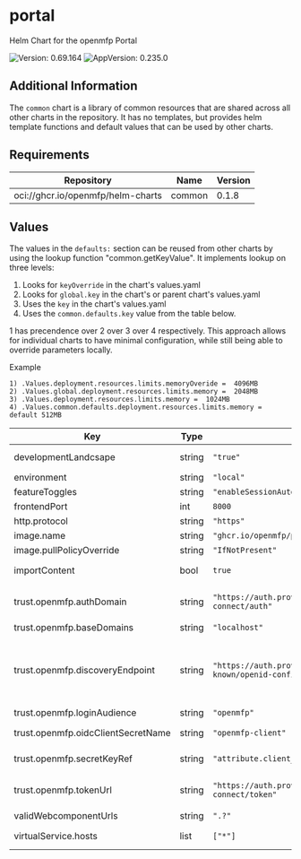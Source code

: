 # portal

Helm Chart for the openmfp Portal

![Version: 0.69.164](https://img.shields.io/badge/Version-0.69.164-informational?style=flat-square) ![AppVersion: 0.235.0](https://img.shields.io/badge/AppVersion-0.235.0-informational?style=flat-square)

## Additional Information

The `common` chart is a library of common resources that are shared across all other charts in the repository. It has no templates, but provides helm template functions and default values that can be used by other charts.

## Requirements

| Repository | Name | Version |
|------------|------|---------|
| oci://ghcr.io/openmfp/helm-charts | common | 0.1.8 |

## Values

The values in the `defaults:` section can be reused from other charts by using the lookup function "common.getKeyValue". It implements lookup on three levels:

1. Looks for `keyOverride` in the chart's values.yaml
2. Looks for `global.key` in the chart's or parent chart's values.yaml
3. Uses the `key` in the chart's values.yaml
4. Uses the `common.defaults.key` value from the table below.

1 has precendence over 2 over 3 over 4 respectively. This approach allows for individual charts to have minimal configuration, while still being able to override parameters locally.

Example
```
1) .Values.deployment.resources.limits.memoryOveride =  4096MB
2) .Values.global.deployment.resources.limits.memory =  2048MB
3) .Values.deployment.resources.limits.memory =  1024MB
4) .Values.common.defaults.deployment.resources.limits.memory = default 512MB
```

| Key | Type | Default | Description |
|-----|------|---------|-------------|
| developmentLandcsape | string | `"true"` | development landscape toggle |
| environment | string | `"local"` | environment |
| featureToggles | string | `"enableSessionAutoRefresh=true"` |  |
| frontendPort | int | `8000` | frontend port |
| http.protocol | string | `"https"` | protocol |
| image.name | string | `"ghcr.io/openmfp/portal"` |  |
| image.pullPolicyOverride | string | `"IfNotPresent"` |  |
| importContent | bool | `true` | import content toggle |
| trust.openmfp.authDomain | string | `"https://auth.provider.external/realms/openmfp/protocol/openid-connect/auth"` | auth domain (if discoveryEndpoint is not specified) |
| trust.openmfp.baseDomains | string | `"localhost"` | base domains |
| trust.openmfp.discoveryEndpoint | string | `"https://auth.provider.external/realms/master/.well-known/openid-configuration"` | discovery endpoint (if specified, authDomain and tokenUrl are not required) |
| trust.openmfp.loginAudience | string | `"openmfp"` | login audience |
| trust.openmfp.oidcClientSecretName | string | `"openmfp-client"` | oidc client secret name |
| trust.openmfp.secretKeyRef | string | `"attribute.client_secret"` | secret key reference |
| trust.openmfp.tokenUrl | string | `"https://auth.provider.external/realms/openmfp/protocol/openid-connect/token"` | token url (if discoveryEndpoint is not specified) |
| validWebcomponentUrls | string | `".?"` |  |
| virtualService.hosts | list | `["*"]` | virtual service hosts |
